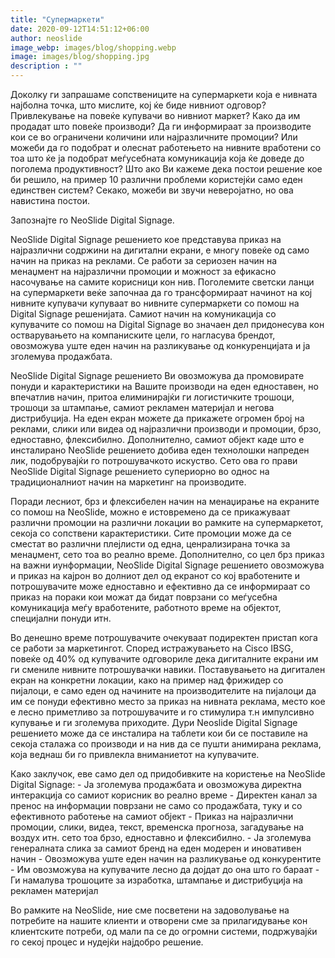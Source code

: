 ```yaml
---
title: "Супермаркети"
date: 2020-09-12T14:51:12+06:00
author: neoslide
image_webp: images/blog/shopping.webp
image: images/blog/shopping.jpg
description : ""
---
```

   Доколку ги запрашаме сопствениците на супермаркети која е нивната најболна точка, што мислите, кој ќе биде нивниот одговор? Привлекување на повеќе купувачи во нивниот маркет? Како да им продадат што повеќе производи? Да ги информираат за производите кои се во ограничени количини или најразличните промоции? Или можеби да го подобрат и олеснат работењето на нивните вработени со тоа што ќе ја подобрат меѓусебната комуникација која ќе доведе до поголема продуктивност? Што ако Ви кажеме дека постои решение кое би решило, на пример 10 различни проблеми користејќи само еден единствен систем? Секако, можеби ви звучи неверојатно, но ова навистина постои.

   Запознајте го NeoSlide Digital Signage.

   NeoSlide Digital Signage решението кое представува приказ на најразлични содржини на дигитални екрани, е многу повеќе од само начин на приказ на реклами. Се работи за сериозен начин на менаџмент на најразлични промоции и можност за ефикасно насочување на самите корисници кон нив. Поголемите светски ланци на супермаркети веќе започнаа да го трансформираат начинот на кој нивните купувачи купуваат во нивните супермаркети со помош на Digital Signage решенијата. Самиот начин на комуникација со купувачите со помош на Digital Signage во значаен дел придонесува кон остварувањето на компаниските цели, го нагласува брендот, овозможува уште еден начин на разликување од конкуренцијата и ја зголемува продажбата.

   NeoSlide Digital Signage решението Ви овозможува да промовирате понуди и карактеристики на Вашите производи на еден едноставен, но впечатлив начин, притоа елиминирајќи ги логистичките трошоци, трошоци за штампање, самиот рекламен материјал и негова дистрибуција. На еден екран можете да прикажете огромен број на реклами, слики или видеа од најразлични производи и промоции, брзо, едноставно, флексибилно. Дополнително, самиот објект каде што е инсталирано NeoSlide решението добива еден технолошки напреден лик, подобрувајќи го потрошувачкото искуство. Сето ова го прави NeoSlide Digital Signage решението супериорно во однос на традиционалниот начин на маркетинг на производите.

   Поради лесниот, брз и флексибелен начин на менаџирање на екраните со помош на NeoSlide, можно е истовремено да се прикажуваат различни промоции на различни локации во рамките на супермаркетот, секоја со сопствени карактеристики. Сите промоции може да се сместат во различни плејлисти од една, ценрализирана точка за менаџмент, сето тоа во реално време. Дополнително, со цел брз приказ на важни иунформации, NeoSlide Digital Signage решението овозможува и приказ на кајрон во долниот дел од екранот со кој вработените и потрошувачите може едноставно и ефективно да се информираат со приказ на пораки кои можат да бидат поврзани со меѓусебна комуникација меѓу вработените, работното време на објектот, специјални понуди итн.

   Во денешно време потрошувачите очекуваат подиректен пристап кога се работи за маркетингот. Според истражувањето на Cisco IBSG, повеќе од 40% од купувачите одговориле дека дигиталните екрани им ги смениле нивните потрошувачки навики. Поставувањето на дигитален екран на конкретни локации, како на пример над фрижидер со пијалоци, е само еден од начините на производителите на пијалоци да им се понуди ефективно место за приказ на нивната реклама, место кое е лесно приметливо за потрошувачите и го стимулира т.н импулсивно купување и ги зголемува приходите. Дури Neoslide Digital Signage решението може да се инсталира на таблети кои би се поставиле на секоја сталажа со производи и на нив да се пушти анимирана реклама, која веднаш би го привлекла вниманиетот на купувачите.

   Како заклучок, еве само дел од придобивките на користење на NeoSlide Digital Signage:
     - Ја зголемува продажбата и овозможува директна интеракција со самиот корисник во реално време
     - Директен канал за пренос на информации поврзани не само со продажбата, туку и со ефективното работење на самиот објект
     - Приказ на најразлични промоции, слики, видеа, текст, временска прогноза, загадување на воздух итн. сето тоа брзо, едноставно и флексибилно.
     - Ја зголемува генералната слика за самиот бренд на еден модерен и иновативен начин
     - Овозможува уште еден начин на разликување од конкурентите
     - Им овозможува на купувачите лесно да дојдат до она што го бараат
     - Ги намалува трошоците за изработка, штампање и дистрибуција на рекламен материјал

   Во рамките на NeoSlide, ние сме посветени на задоволување на потребите на нашите клиенти и отворени сме за прилагидување кон клиентските потреби, од мали па се до огромни системи, подржувајќи го секој процес и нудејќи најдобро решение.
